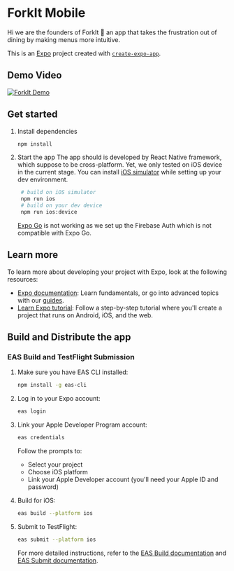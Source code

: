 # ForkIt Mobile

Hi we are the founders of ForkIt 🍴
an app that takes the frustration out of dining by making menus more intuitive.

This is an [Expo](https://expo.dev) project created with [`create-expo-app`](https://www.npmjs.com/package/create-expo-app).

## Demo Video

[![ForkIt Demo](https://img.youtube.com/vi/qSyk2U1yosY/0.jpg)](https://youtube.com/shorts/qSyk2U1yosY?feature=share)

## Get started

1. Install dependencies

   ```bash
   npm install
   ```

2. Start the app
   The app should is developed by React Native framework, which suppose to be cross-platform. Yet, we only tested on iOS device in the current stage. You
   can install [iOS simulator](https://docs.expo.dev/workflow/ios-simulator/) while
   setting up your dev environment.

   ```bash
    # build on iOS simulator
    npm run ios
    # build on your dev device
    npm run ios:device
   ```

   [Expo Go](https://expo.dev/go) is not working as we set up the Firebase Auth which is not compatible with Expo Go.

## Learn more

To learn more about developing your project with Expo, look at the following resources:

- [Expo documentation](https://docs.expo.dev/): Learn fundamentals, or go into advanced topics with our [guides](https://docs.expo.dev/guides).
- [Learn Expo tutorial](https://docs.expo.dev/tutorial/introduction/): Follow a step-by-step tutorial where you'll create a project that runs on Android, iOS, and the web.

## Build and Distribute the app

### EAS Build and TestFlight Submission

1. Make sure you have EAS CLI installed:

   ```bash
   npm install -g eas-cli
   ```

2. Log in to your Expo account:

   ```bash
   eas login
   ```

3. Link your Apple Developer Program account:

   ```bash
   eas credentials
   ```

   Follow the prompts to:

   - Select your project
   - Choose iOS platform
   - Link your Apple Developer account (you'll need your Apple ID and password)

4. Build for iOS:

   ```bash
   eas build --platform ios
   ```

5. Submit to TestFlight:
   ```bash
   eas submit --platform ios
   ```
   For more detailed instructions, refer to the [EAS Build documentation](https://docs.expo.dev/build/introduction/) and [EAS Submit documentation](https://docs.expo.dev/submit/introduction/).

